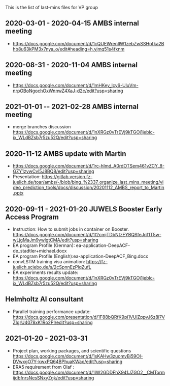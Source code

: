 This is the list of last-mins files for VP group

## 2020-03-01 - 2020-04-15 AMBS internal meeting

- https://docs.google.com/document/d/1cQUEWrenIlW1zebZwSSHpfka2Bhb8u63kPM3x7nya_o/edit#heading=h.yjmq51s4fxnm

## 2020-08-31 - 2020-11-04 AMBS internal meeting

- https://docs.google.com/document/d/1mHKey_lcy6-UluVm-nrpOBoNgochOxWnnwZ4XaJ-d2c/edit?usp=sharing


## 2021-01-01 -- 2021-02-28 AMBS internal meeting

- merge branches discussion https://docs.google.com/document/d/1nXRGz0vTrEVj9kTGOj1jeblc-ix_WLdBZsb7r5zu52Q/edit?usp=sharing


## 2020-11-12 AMBS update with Martin

- https://docs.google.com/document/d/1rc-hImd_A0rdOTSem461vZCY_8-GZY1zvwCvl5J8BQ8/edit?usp=sharing
- Presentation: https://gitlab.version.fz-juelich.de/toar/ambs/-/blob/bing_%2337_organize_last_mins_meeting/video_prediction_tools/docs/discussion/20201112_AMBS_report_to_Martin.pptx


## 2020-09-11 - 2021-01-20 JUWELS Booster Early Access Program 
- Instruction: How to submit jobs in container on Booster. https://docs.google.com/document/d/1t2cmjTDbNtzEYBQSfeJn11T5w-wLjgMaJm9vwlgtCMA/edit?usp=sharing
- EA program Profile (German): ea-application-DeepACF-de_stadtler+michael.docx 
- EA program Profile (English):ea-application-DeepACF_Bing.docx
- convLSTM training visu animation: https://fz-juelich.sciebo.de/s/2cSpnnEzPlqZufL
- EA experiments results update: https://docs.google.com/document/d/1nXRGz0vTrEVj9kTGOj1jeblc-ix_WLdBZsb7r5zu52Q/edit?usp=sharing


##  Helmholtz AI consultant

- Parallel training performance update: https://docs.google.com/presentation/d/1F88bQRfK9pi1VUlZppvJ6z8i7VZIgrU4078xK1Ro2PI/edit?usp=sharing


## 2021-01-20 - 2021-03-31
- Project plan, working packages, and scientific questions https://docs.google.com/document/d/1sKAHw3zuomvBj59OI-DVwxgO7Y-kwxPQ64BPhuaKWao/edit?usp=sharing
- ERA5 requirement from Olaf : https://docs.google.com/document/d/1IW2GDDFhX941JZGO2__CMTormijdbfnrsNesSNxyZgk/edit?usp=sharing




